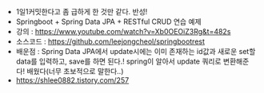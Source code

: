 - 1일1커밋한다고 좀 급하게 한 것만 같다. 반성!
- Springboot + Spring Data JPA + RESTful CRUD 연습 예제
- 강의 : https://www.youtube.com/watch?v=Xb0OEOiZ3Rg&t=482s
- 소스코드 : https://github.com/leejongcheol/springbootrest
- 배운점 : Spring Data JPA에서 update시에는 이미 존재하는 id값과 새로운 set할 data를 입력하고, save를 하면 된다.! spring이 알아서 update 쿼리로 변환해준다! 배웠다(너무 초보적으로 말한다..)
- https://shlee0882.tistory.com/257
